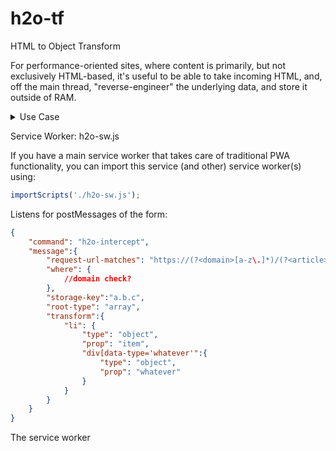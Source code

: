 # h2o-tf

HTML to Object Transform

For performance-oriented sites, where content is primarily, but not exclusively HTML-based, 
it's useful to be able to take incoming HTML, and, off the main thread, "reverse-engineer" the underlying
data, and store it outside of RAM.

<details>
    <summary>Use Case</summary>

We may want the server to render an initial list of items in format that is fast and SEO-friendly. I.e. just send HTML to the browser. If the content is particularly large, perhaps only a portion can be displayed, the rest hidden via styling. Assume the total DOM tree(displayed and hidden) has, embedded in it, all the needed data for a richer view. Once the necessary dependencies needed to generate this richer view are downloaded, containing some expensive renderer (tree, chart, or grid, etc), we can then pass the Plain Old JavaScript Object (POJO) to the fancy renderer.




</details>

Service Worker:  h2o-sw.js

If you have a main service worker that takes care of traditional PWA functionality, you can import this service (and other) service worker(s) using:

```JavaScript
importScripts('./h2o-sw.js');
```

Listens for postMessages of the form:

```JSON
{
    "command": "h2o-intercept",
    "message":{
        "request-url-matches": "https://(?<domain>[a-z\.]*)/(?<article>[a-z0-9-]*)",
        "where": {
            //domain check?
        },
        "storage-key":"a.b.c",
        "root-type": "array",
        "transform":{
            "li": {
                "type": "object",
                "prop": "item",
                "div[data-type='whatever'":{
                    "type": "object",
                    "prop": "whatever"
                } 
            }
        } 
    } 
}
```

The service worker

<h2o-lilies fetch href="..."></h2o-lilies> 
